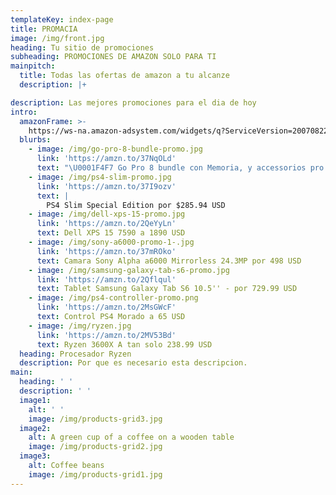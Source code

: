 ```yaml
---
templateKey: index-page
title: PROMACIA
image: /img/front.jpg
heading: Tu sitio de promociones
subheading: PROMOCIONES DE AMAZON SOLO PARA TI
mainpitch:
  title: Todas las ofertas de amazon a tu alcanze
  description: |+

description: Las mejores promociones para el dia de hoy
intro:
  amazonFrame: >-
    https://ws-na.amazon-adsystem.com/widgets/q?ServiceVersion=20070822&OneJS=1&Operation=GetAdHtml&MarketPlace=US&source=ss&ref=as_ss_li_til&ad_type=product_link&tracking_id=ismaloencuent-20&language=en_US&marketplace=amazon&region=US&placement=B0794W1SKP&asins=B0794W1SKP&linkId=126c54ba1992ec0114d0488fd4d55820&show_border=true&link_opens_in_new_window=true
  blurbs:
    - image: /img/go-pro-8-bundle-promo.jpg
      link: 'https://amzn.to/37NqOLd'
      text: "\U0001F4F7 Go Pro 8 bundle con Memoria, y accessorios pro $449.99 USD "
    - image: /img/ps4-slim-promo.jpg
      link: 'https://amzn.to/37I9ozv'
      text: |
        PS4 Slim Special Edition por $285.94 USD
    - image: /img/dell-xps-15-promo.jpg
      link: 'https://amzn.to/2QeYyLn'
      text: Dell XPS 15 7590 a 1890 USD
    - image: /img/sony-a6000-promo-1-.jpg
      link: 'https://amzn.to/37mROko'
      text: Camara Sony Alpha a6000 Mirrorless 24.3MP por 498 USD
    - image: /img/samsung-galaxy-tab-s6-promo.jpg
      link: 'https://amzn.to/2Qflqul'
      text: Tablet Samsung Galaxy Tab S6 10.5'' - por 729.99 USD
    - image: /img/ps4-controller-promo.png
      link: 'https://amzn.to/2MsGWcF'
      text: Control PS4 Morado a 65 USD
    - image: /img/ryzen.jpg
      link: 'https://amzn.to/2MV53Bd'
      text: Ryzen 3600X A tan solo 238.99 USD
  heading: Procesador Ryzen
  description: Por que es necesario esta descripcion.
main:
  heading: ' '
  description: ' '
  image1:
    alt: ' '
    image: /img/products-grid3.jpg
  image2:
    alt: A green cup of a coffee on a wooden table
    image: /img/products-grid2.jpg
  image3:
    alt: Coffee beans
    image: /img/products-grid1.jpg
---
```


